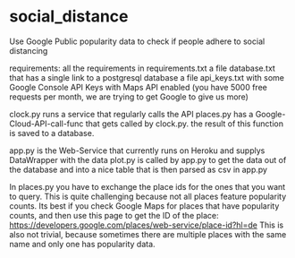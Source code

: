 # social_distance
Use Google Public popularity data to check if people adhere to social distancing

requirements:
all the requirements in requirements.txt
a file database.txt that has a single link to a postgresql database
a file api_keys.txt with some Google Console API Keys with Maps API enabled (you have 5000 free requests per month, we are trying to get Google to give us more)

clock.py runs a service that regularly calls the API
places.py has a Google-Cloud-API-call-func that gets called by clock.py. the result of this function is saved to a database. 

app.py is the Web-Service that currently runs on Heroku and supplys DataWrapper with the data
plot.py is called by app.py to get the data out of the database and into a nice table that is then parsed as csv in app.py

In places.py you have to exchange the place ids for the ones that you want to query. This is quite challenging because not all places feature popularity counts. Its best if you check Google Maps for places that have popularity counts, and then use this page to get the ID of the place: https://developers.google.com/places/web-service/place-id?hl=de This is also not trivial, because sometimes there are multiple places with the same name and only one has popularity data.


